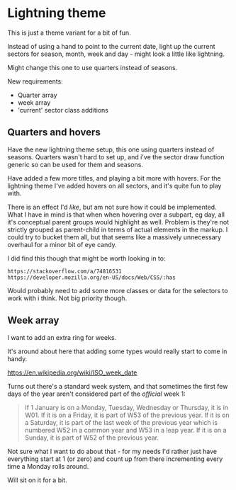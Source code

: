 Lightning theme
===============

This is just a theme variant for a bit of fun.

Instead of using a hand to point to the current date, light up the current sectors for season, month, week and day - might look a little like lightning.

Might change this one to use quarters instead of seasons.

New requirements:
* Quarter array
* week array
* 'current' sector class additions


Quarters and hovers
-------------------

Have the new lightning theme setup, this one using quarters instead of seasons.
Quarters wasn't hard to set up, and i've the sector draw function generic so can be used for them and seasons.

Have added a few more titles, and playing a bit more with hovers.
For the lightning theme I've added hovers on all sectors, and it's quite fun to play with.

There is an effect I'd *like*, but am not sure how it could be implemented.
What I have in mind is that when when hovering over a subpart, eg day, all it's conceptual parent groups would highlight as well.
Problem is they're not strictly grouped as parent-child in terms of actual elements in the markup.
I could try to bucket them all, but that seems like a massively unnecessary overhaul for a minor bit of eye candy.

I did find this though that might be worth looking in to:

	https://stackoverflow.com/a/74816531
	https://developer.mozilla.org/en-US/docs/Web/CSS/:has

Would probably need to add some more classes or data for the selectors to work with i think.
Not big priority though.


Week array
----------

I want to add an extra ring for weeks.

It's around about here that adding some types would really start to come in handy.

https://en.wikipedia.org/wiki/ISO_week_date

Turns out there's a standard week system, and that sometimes the first few days of the year aren't considered part of the *official* week 1:

> If 1 January is on a Monday, Tuesday, Wednesday or Thursday, it is in W01. If it is on a Friday, it is part of W53 of the previous year. If it is on a Saturday, it is part of the last week of the previous year which is numbered W52 in a common year and W53 in a leap year. If it is on a Sunday, it is part of W52 of the previous year.


Not sure what I want to do about that - for my needs I'd rather just have everything start at 1 (or zero) and count up from there incrementing every time a Monday rolls around.

Will sit on it for a bit.
